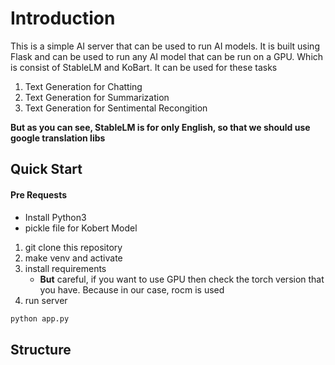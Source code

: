 # Introduction
This is a simple AI server that can be used to run AI models. It is built using Flask and can be used to run any AI model that can be run on a GPU.
Which is consist of StableLM and KoBart. It can be used for these tasks
1. Text Generation for Chatting
2. Text Generation for Summarization
3. Text Generation for Sentimental Recongition

**But as you can see, StableLM is for only English, so that we should use google translation libs**

## Quick Start
#### Pre Requests
* Install Python3
* pickle file for Kobert Model


1. git clone this repository
2. make venv and activate
3. install requirements
    * **But** careful, if you want to use GPU then check the torch version that you have. Because in our case, rocm is used
4. run server
```bash
python app.py
```


## Structure
